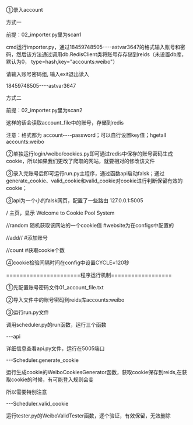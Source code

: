 
①录入account

方式一

前提：02_importer.py里为scan1

cmd运行importer.py，通过18459748505----astvar3647的格式输入账号和密码，然后该方法通过调用db.RedisClient类将账号存存储到reids（未设置db库，默认为0，
type=hash,key="accounts:weibo"）

请输入账号密码组, 输入exit退出读入

18459748505----astvar3647

方式二

前提：02_importer.py里为scan2

这样的话会读取account_file中的账号，存储到redis

注意：格式都为 account----password；可以自行设置key值；hgetall accounts:weibo


②单独运行login/weibo/cookies.py即可通过redis中保存的账号密码生成cookie，所以如果我们更改了爬取的网站，就要相对的修改该文件


③录入完账号后即可运行run.py主程序，通过函数api启动falsk；通过generate_cookie、valid_cookie和valid_cookie对cookie进行判断保留有效的cookie；


③api为一个小的falsk网页，配置了一些路由  127.0.0.1:5005

/ 主页，显示 Welcome to Cookie Pool System

/<website>/random  随机获取该网站的一个cookie值    #website为在configs中配置的

/<website>/add/<username>/<password>   #添加账号

/<website>/count   #获取cookie个数


④cookie检验间隔时间在config中设置CYCLE=120秒

======================程序运行机制==================

①先配置账号密码文件01_account_file.txt

②导入文件中的账号密码到reids库accounts:weibo

③运行run.py文件

调用scheduler.py的run函数，运行三个函数

---api

详细信息查看api.py文件，运行在5005端口

---Scheduler.generate_cookie

运行生成cookie的WeiboCookiesGenerator函数，获取cookie保存到reids,在获取cookie的时候，有可能登入规则会变

所以需要特别注意

---Scheduler.valid_cookie

运行tester.py的WeiboValidTester函数，逐个验证，有效保留，无效删除
